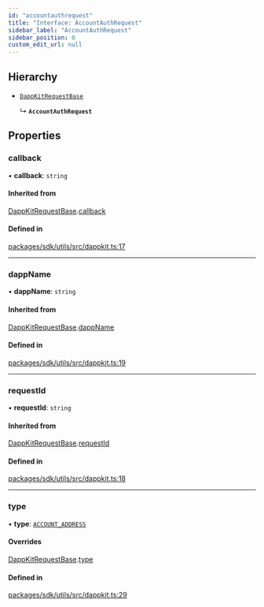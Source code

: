 ```yaml
---
id: "accountauthrequest"
title: "Interface: AccountAuthRequest"
sidebar_label: "AccountAuthRequest"
sidebar_position: 0
custom_edit_url: null
---
```


## Hierarchy

- [`DappKitRequestBase`](dappkitrequestbase.md)

  ↳ **`AccountAuthRequest`**

## Properties

### callback

• **callback**: `string`

#### Inherited from

[DappKitRequestBase](dappkitrequestbase.md).[callback](dappkitrequestbase.md#callback)

#### Defined in

[packages/sdk/utils/src/dappkit.ts:17](https://github.com/celo-org/celo-monorepo/tree/master/dappkit.ts#L17)

___

### dappName

• **dappName**: `string`

#### Inherited from

[DappKitRequestBase](dappkitrequestbase.md).[dappName](dappkitrequestbase.md#dappname)

#### Defined in

[packages/sdk/utils/src/dappkit.ts:19](https://github.com/celo-org/celo-monorepo/tree/master/dappkit.ts#L19)

___

### requestId

• **requestId**: `string`

#### Inherited from

[DappKitRequestBase](dappkitrequestbase.md).[requestId](dappkitrequestbase.md#requestid)

#### Defined in

[packages/sdk/utils/src/dappkit.ts:18](https://github.com/celo-org/celo-monorepo/tree/master/dappkit.ts#L18)

___

### type

• **type**: [`ACCOUNT_ADDRESS`](../enums/dappkitrequesttypes.md#account_address)

#### Overrides

[DappKitRequestBase](dappkitrequestbase.md).[type](dappkitrequestbase.md#type)

#### Defined in

[packages/sdk/utils/src/dappkit.ts:29](https://github.com/celo-org/celo-monorepo/tree/master/dappkit.ts#L29)
